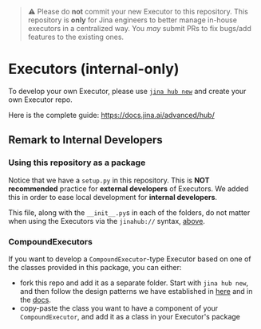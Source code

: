 > ⚠️ Please do **not** commit your new Executor to this repository. This repository is **only** for Jina engineers to better manage in-house executors in a centralized way. You *may* submit PRs to fix bugs/add features to the existing ones.


# Executors (internal-only)

To develop your own Executor, please use [`jina hub new`](#create-new) and create your own Executor repo.

Here is the complete guide: https://docs.jina.ai/advanced/hub/

## Remark to Internal Developers

### Using this repository as a package

Notice that we have a `setup.py` in this repository. 
This is **NOT recommended** practice for **external developers** of Executors. 
We added this in order to ease local development for **internal developers**.

This file, along with the `__init__.py`s in each of the folders, do not matter when using the Executors via the `jinahub://` syntax, [above](#jinahub).

### CompoundExecutors

If you want to develop a `CompoundExecutor`-type Executor based on one of the classes provided in this package, you can either:

- fork this repo and add it as a separate folder. Start with `jina hub new`, and then follow the design patterns we have established in [here](jinahub/indexers/searcher/compound) and in the [docs](https://github.com/jina-ai/jina/blob/master/.github/2.0/cookbooks/Executor.md).
- copy-paste the class you want to have a component of your `CompoundExecutor`, and add it as a class in your Executor's package

